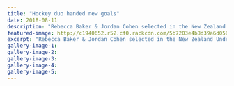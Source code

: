 ```yaml
---
title: "Hockey duo handed new goals"
date: 2018-08-11
description: "Rebecca Baker & Jordan Cohen selected in the New Zealand Under 18 Development camps in December 2018..."
featured-image: http://c1940652.r52.cf0.rackcdn.com/5b7203e4b8d39a6d050008bc/Baker--Cohen-chron-11-Aug.gif
excerpt: "Rebecca Baker & Jordan Cohen selected in the New Zealand Under 18 Development camps in December 2018."
gallery-image-1: 
gallery-image-2: 
gallery-image-3: 
gallery-image-4: 
gallery-image-5: 
---
```

